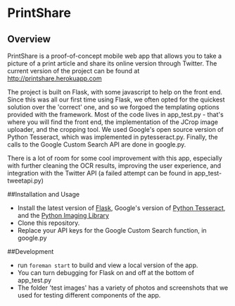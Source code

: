PrintShare
==========

## Overview
PrintShare is a proof-of-concept mobile web app that allows you to take a picture of a print article and share its online version through Twitter. The current version of the project can be found at http://printshare.herokuapp.com  

The project is built on Flask, with some javascript to help on the front end. Since this was all our first time using Flask, we often opted for the quickest solution over the 'correct' one, and so we forgoed the templating options provided with the framework. Most of the code lives in app_test.py - that's where you will find the front end, the implementation of the JCrop image uploader, and the cropping tool. We used Google's open source version of Python Tesseract, which was implemented in pytesseract.py. Finally, the calls to the Google Custom Search API are done in google.py.

There is a lot of room for some cool improvement with this app, especially with further cleaning the OCR results, improving the user experience, and integration with the Twitter API (a failed attempt can be found in app_test-tweetapi.py)


##Installation and Usage
- Install the latest version of [Flask](http://flask.pocoo.org/),  Google's version of [Python Tesseract](https://code.google.com/p/python-tesseract/), and the [Python Imaging Library](http://www.pythonware.com/products/pil/) 
- Clone this repository. 
- Replace your API keys for the Google Custom Search function, in google.py 


##Development
- run `foreman start` to build and view a local version of the app.
- You can turn debugging for Flask on and off at the bottom of app_test.py
- The folder 'test images' has a variety of photos and screenshots that we used for testing different components of the app. 
